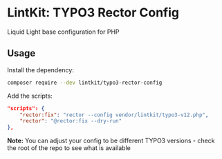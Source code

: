 # LintKit: TYPO3 Rector Config

Liquid Light base configuration for PHP

## Usage

Install the dependency:

```bash
composer require --dev lintkit/typo3-rector-config
```

Add the scripts:

```json
"scripts": {
    "rector:fix": "rector --config vendor/lintkit/typo3-v12.php",
    "rector": "@rector:fix --dry-run"
},
```

**Note:** You can adjust your config to be different TYPO3 versions - check the root of the repo to see what is available

